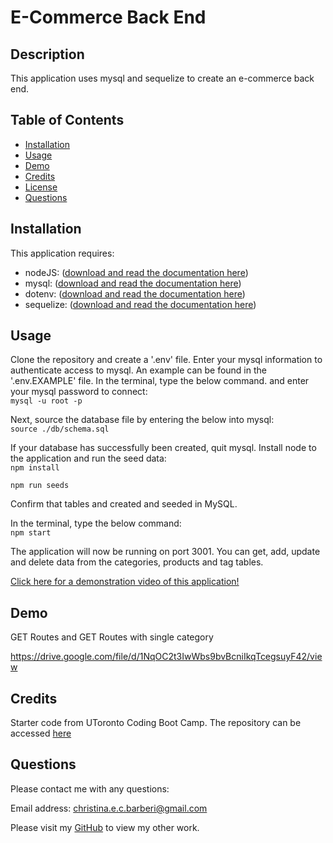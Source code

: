 # E-Commerce Back End

## Description
This application uses mysql and sequelize to create an e-commerce back end.

## Table of Contents
* [Installation](#installation)
* [Usage](#usage)
* [Demo](#demo)
* [Credits](#credits)
* [License](#license)
* [Questions](#questions)

## Installation
This application requires: 
- nodeJS: ([download and read the documentation here](https://nodejs.org/en/download/)) 
- mysql: ([download and read the documentation here](https://dev.mysql.com/doc/))
- dotenv: ([download and read the documentation here](https://www.npmjs.com/package/dotenv))
- sequelize: ([download and read the documentation here](https://sequelize.org/))

## Usage
Clone the repository and create a '.env' file. Enter your mysql information to authenticate access to mysql. An example can be found in the '.env.EXAMPLE' file.
In the terminal, type the below command. and enter your mysql password to connect:<br>
`mysql -u root -p`
<br>

Next, source the database file by entering the below into mysql:<br>
`source ./db/schema.sql`
<br>

If your database has successfully been created, quit mysql. Install node to the application and run the seed data:<br>
`npm install`
<br>

`npm run seeds`

Confirm that tables and created and seeded in MySQL.<br>

In the terminal, type the below command:<br>
`npm start`
<br>

The application will now be running on port 3001. You can get, add, update and delete data from the categories, products and tag tables.<br>


[Click here for a demonstration video of this application!](https://drive.google.com/file/d/1Beafh9nZjk9j0PuifUMLKonZDU67k6yl/view?usp=sharing)

## Demo

GET Routes and GET Routes with single category

https://drive.google.com/file/d/1NqOC2t3IwWbs9bvBcniIkqTcegsuyF42/view

## Credits
Starter code from UToronto Coding Boot Camp. The repository can be accessed [here](https://github.com/coding-boot-camp/fantastic-umbrella)

## Questions

Please contact me with any questions: 

Email address: christina.e.c.barberi@gmail.com

Please visit my [GitHub](https://github.com/Christinaecb) to view my other work.

